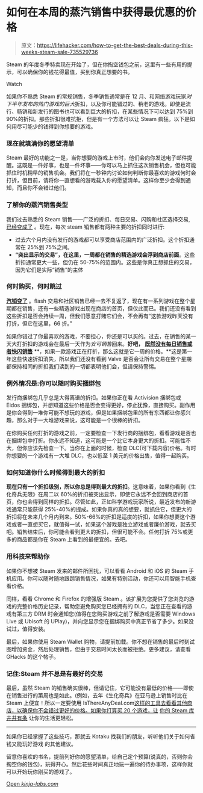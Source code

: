 # 如何在本周的蒸汽销售中获得最优惠的价格

> 原文：<https://lifehacker.com/how-to-get-the-best-deals-during-this-weeks-steam-sale-735529736>

Steam 的年度冬季特卖现在开始了，但在你掏空钱包之前，这里有一些有用的提示，可以确保你的钱花得最值，买到你真正想要的书。

Watch

如果你不熟悉 Steam 的常规销售，冬季销售通常是在 12 月、和网络游戏玩家*对下半年发布的热门游戏的巨大*折扣，以及你可能错过的、稍老的游戏。即使是流行、畅销和新发行的图书也可以看到巨大的折扣，在某些情况下可以达到 75%到 90%的折扣。那些折扣很难抗拒，但是有一个方法可以让 Steam 疯狂。以下是如何用尽可能少的钱得到你想要的游戏。

### 现在就填满你的愿望清单

Steam 最好的功能之一是，当你想要的游戏上市时，他们会向你发送电子邮件提醒。这既是一件好事，也是一件坏事——你可以马上抓住这次销售机会，但也可能抓住时机稍早的销售机会。我们将在一秒钟内讨论如何判断你最喜欢的游戏何时会打折，但目前，请将你一直想看的游戏载入你的愿望清单。这样你至少会得到通知，而且你不会错过他们。

### 了解你的蒸汽销售类型

我们过去熟悉的 Steam 销售——广泛的折扣、每日交易、闪购和社区选择交易, [已经变成了](https://kotaku.com/valve-is-changing-steam-sales-1743858102) 。现在，每次 steam 销售都有两种主要的折扣同时进行:

*   过去六个月内没有发行的游戏都可以享受商店范围内的广泛折扣。这个折扣通常在 25%到 75%之间。
*   **“突出显示的交易”，在这里，一周都在销售的精选游戏会浮到商店前面**。这些折扣通常更大一些，但仍在 50-75%的范围内。这些是你真正想抓住的交易，因为它们是实际“销售”的主体

### 何时购买，何时跳过

[**汽销变了**](https://kotaku.com/valve-is-changing-steam-sales-1743858102) 。flash 交易和社区销售已经一去不复返了，现在有一系列游戏在整个星期都在销售，还有一些精选游戏出现在商店的首页，但仅此而已。我们还没有看到这些折扣是否会持续一周，但我们愿意打赌它们会，不会再有“这款游戏昨天没有打折，但它在这里，66 折。”

如果你错过了你最喜欢的游戏，不要担心，你还是可以买的。过去，在销售的某一天大打折扣的游戏会在最后一天作为*安可销售*回来。**好吧，** [**既然没有每日销售或者快闪销售**](http://www.eurogamer.net/articles/2015-11-20-no-flash-or-daily-deals-during-steam-autumn-winter-sales) **，如果一款游戏正在打折，那么这就是它一周的价格。**这是第一年这些快速折扣消失，所以我们还没有看到 Valve 是否会让所有交易在整个星期都保持相同的折扣我们读到的一切都表明他们会，但请保持警惕。

### 例外情况是:你可以随时购买捆绑包

发行商捆绑包几乎总是大得离谱的折扣。如果你正在看 Activision 捆绑包或 Eidos 捆绑包，并想知道这些价格是否会变得更好，停止犹豫，直接购买。副作用是你会得到一堆你可能不想玩的游戏，但是如果捆绑包里的所有东西都让你感兴趣，那么对于一大堆游戏来说，这可能是一个很棒的折扣。

在你购买任何打折的游戏之前，一定要检查一下发行商的捆绑包，看看游戏是否也在捆绑包中打折。你永远不知道，这可能是一个比它本身更大的折扣。可能性不大，但你应该先检查一下。当你在上面的时候，检查 DLC(可下载内容)价格。有时你想要的一个游戏有一大堆 DLC，也以低至 1 美元的价格出售，值得一起购买。

### 如何知道你什么时候得到最大的折扣

**现在只有一个折扣级别，所以你总是得到最大的折扣**。这意味着，如果你看到《生化奇兵无限》在周二以 60%的折扣被突出显示，即使它永远不会回到商店的首页，你也会得到同样的折扣。尽管如此，正如科学游戏玩家所说，最近发布的新游戏通常只能获得 25%-40%的提成。如果你真的真的想要，就抓住它，但更大的折扣将在未来几个月内到来。50%-66%的折扣是适度的折扣，如果你想要这个游戏或者一直想买它，就值得一试，如果这个游戏是独立游戏或者廉价游戏，就去买吧。销售结束后，你可能会看到更大的折扣，但很可能不会。任何打折 75%或更多的商品都是你在 Steam 上看到的最便宜的。去吧。

### 用科技来帮助你

如果你不想被 Steam 发来的邮件所困扰，可以看看 Android 和 iOS 的 Steam 手机应用。你可以随时随地跟踪销售情况，如果有特别活动，你还可以用智能手机查看价格。

同样，看看 Chrome 和 Firefox 的增强版 Steam 。该扩展为您提供了您浏览的游戏的完整价格历史记录，帮助您避免购买您已经拥有的 DLC，当您正在查看的游戏有第三方 DRM 时会通知您(值得在您购买游戏之前了解游戏是否需要 Windows Live 或 Ubisoft 的 UPlay)，并向您显示您在捆绑购买中真正节省了多少。如果没试过，值得安装。

最后，如果你使用 Steam Wallet 购物，请提前加载。你不想在销售的最后时刻试图增加资金，然后处理销售，但由于交易时间太长而被拒绝。更多建议，请查看 GHacks 的这个帖子。

### 记住:Steam 并不总是有最好的交易

最后，虽然 Steam 的销售确实很棒，但请记住，它可能没有最低的价格——即使在销售进行的第周也是如此。(例如，去年《生化奇兵》在亚马逊上销售时比在 Steam 上便宜！所以一定要使用 IsThereAnyDeal.com[这样的工具去看看其他商店，以确保你不会错过更好的价格。如果你打算买 20 个游戏，让](https://lifehacker.com/beyond-steam-the-best-places-to-find-deals-on-pc-games-1459538571) [你的 Steam 库井井有条](https://lifehacker.com/how-to-keep-your-overflowing-steam-library-neatly-organ-1352077149) 让你的生活更轻松。

* * *

如果你已经掌握了这些技巧，那就去 Kotaku 找我们的朋友，听听他们关于如何省钱又能玩好游戏 的其他建议。

留意你喜欢的书名，提前列好你的愿望清单，给自己定个预算(说真的，否则你会掏空你的钱包)，玩得开心。然后花些时间真正地玩一遍你的待办事项，这样你就可以开始玩你刚买的游戏了。

[Open *kinja-labs.com*](http://kinja-labs.com/related-widget/?posts=1691789842,1591920883,1687714704&title=Are%20You%20Ready%20for%20a%20Miracle%3F)